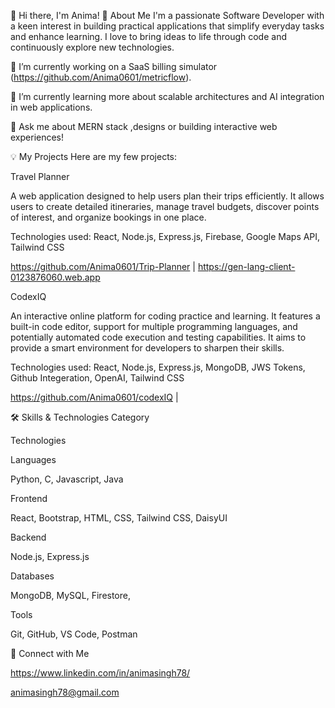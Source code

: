 👋 Hi there, I'm Anima!
🚀 About Me
I'm a passionate Software Developer with a keen interest in building practical applications that simplify everyday tasks and enhance learning. I love to bring ideas to life through code and continuously explore new technologies.

🔭 I’m currently working on a SaaS billing simulator (https://github.com/Anima0601/metricflow).

🌱 I’m currently learning more about scalable architectures and AI integration in web applications.

💬 Ask me about MERN stack ,designs or building interactive web experiences!

💡 My Projects
Here are my few projects:

Travel Planner

A web application designed to help users plan their trips efficiently. It allows users to create detailed itineraries, manage travel budgets, discover points of interest, and organize bookings in one place.

Technologies used: React, Node.js, Express.js, Firebase, Google Maps API, Tailwind CSS

https://github.com/Anima0601/Trip-Planner | https://gen-lang-client-0123876060.web.app

CodexIQ

An interactive online platform for coding practice and learning. It features a built-in code editor, support for multiple programming languages, and potentially automated code execution and testing capabilities. It aims to provide a smart environment for developers to sharpen their skills.

Technologies used: React, Node.js, Express.js, MongoDB, JWS Tokens, Github Integeration, OpenAI, Tailwind CSS

https://github.com/Anima0601/codexIQ | 

🛠️ Skills & Technologies
Category

Technologies

Languages

Python, C, Javascript, Java

Frontend

React, Bootstrap, HTML, CSS, Tailwind CSS, DaisyUI

Backend

Node.js, Express.js

Databases

 MongoDB, MySQL, Firestore,

Tools

Git, GitHub, VS Code, Postman


🤝 Connect with Me

https://www.linkedin.com/in/animasingh78/

animasingh78@gmail.com